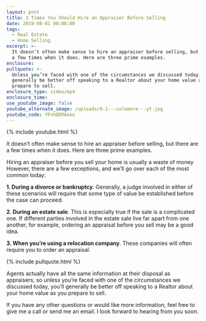 ```yaml
---
layout: post
title: 3 Times You Should Hire an Appraiser Before Selling
date: 2019-08-01 00:00:00
tags:
  - Real Estate
  - Home Selling
excerpt: >-
  It doesn’t often make sense to hire an appraiser before selling, but there are
  a few times when it does. Here are three prime examples.
enclosure:
pullquote: >-
  Unless you’re faced with one of the circumstances we discussed today, you’ll
  generally be better off speaking to a Realtor about your home value as you
  prepare to sell.
enclosure_type: video/mp4
enclosure_time:
use_youtube_image: false
youtube_alternate_image: /uploads/8-1---colemere---yt.jpg
youtube_code: YFvhQERAaeo
---
```


{% include youtube.html %}

It doesn’t often make sense to hire an appraiser before selling, but there are a few times when it does. Here are three prime examples.

Hiring an appraiser before you sell your home is usually a waste of money However, there are a few exceptions, and we’ll go over each of the most common today:

**1\. During a divorce or bankruptcy**. Generally, a judge involved in either of these scenarios will require that some type of value be established before the case can proceed.

**2\. During an estate sale**. This is especially true if the sale is a complicated one. If different parties involved in the estate sale live far apart from one another, for example, ordering an appraisal before you sell may be a good idea.

**3\. When you’re using a relocation company**. These companies will often require you to order an appraisal.

{% include pullquote.html %}

Agents actually have all the same information at their disposal as appraisers, so unless you’re faced with one of the circumstances we discussed today, you’ll generally be better off speaking to a Realtor about your home value as you prepare to sell.

If you have any other questions or would like more information, feel free to give me a call or send me an email. I look forward to hearing from you soon.